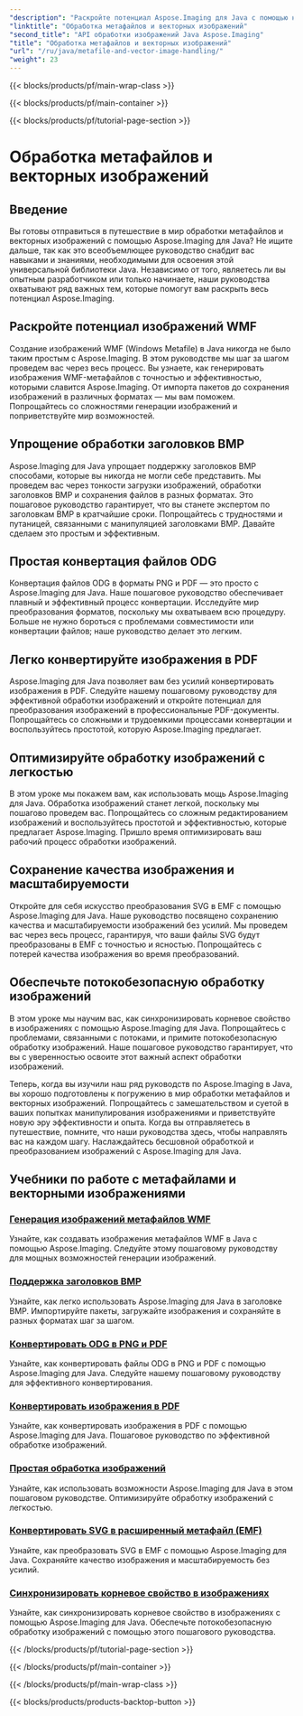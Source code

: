 ```yaml
---
"description": "Раскройте потенциал Aspose.Imaging для Java с помощью наших пошаговых руководств. Создавайте изображения метафайлов WMF, обрабатывайте заголовки BMP и многое другое с легкостью."
"linktitle": "Обработка метафайлов и векторных изображений"
"second_title": "API обработки изображений Java Aspose.Imaging"
"title": "Обработка метафайлов и векторных изображений"
"url": "/ru/java/metafile-and-vector-image-handling/"
"weight": 23
---
```


{{< blocks/products/pf/main-wrap-class >}}

{{< blocks/products/pf/main-container >}}

{{< blocks/products/pf/tutorial-page-section >}}

# Обработка метафайлов и векторных изображений

## Введение

Вы готовы отправиться в путешествие в мир обработки метафайлов и векторных изображений с помощью Aspose.Imaging для Java? Не ищите дальше, так как это всеобъемлющее руководство снабдит вас навыками и знаниями, необходимыми для освоения этой универсальной библиотеки Java. Независимо от того, являетесь ли вы опытным разработчиком или только начинаете, наши руководства охватывают ряд важных тем, которые помогут вам раскрыть весь потенциал Aspose.Imaging.

## Раскройте потенциал изображений WMF

Создание изображений WMF (Windows Metafile) в Java никогда не было таким простым с Aspose.Imaging. В этом руководстве мы шаг за шагом проведем вас через весь процесс. Вы узнаете, как генерировать изображения WMF-метафайлов с точностью и эффективностью, которыми славится Aspose.Imaging. От импорта пакетов до сохранения изображений в различных форматах — мы вам поможем. Попрощайтесь со сложностями генерации изображений и поприветствуйте мир возможностей.

## Упрощение обработки заголовков BMP

Aspose.Imaging для Java упрощает поддержку заголовков BMP способами, которые вы никогда не могли себе представить. Мы проведем вас через тонкости загрузки изображений, обработки заголовков BMP и сохранения файлов в разных форматах. Это пошаговое руководство гарантирует, что вы станете экспертом по заголовкам BMP в кратчайшие сроки. Попрощайтесь с трудностями и путаницей, связанными с манипуляцией заголовками BMP. Давайте сделаем это простым и эффективным.

## Простая конвертация файлов ODG

Конвертация файлов ODG в форматы PNG и PDF — это просто с Aspose.Imaging для Java. Наше пошаговое руководство обеспечивает плавный и эффективный процесс конвертации. Исследуйте мир преобразования форматов, поскольку мы охватываем всю процедуру. Больше не нужно бороться с проблемами совместимости или конвертации файлов; наше руководство делает это легким.

## Легко конвертируйте изображения в PDF

Aspose.Imaging для Java позволяет вам без усилий конвертировать изображения в PDF. Следуйте нашему пошаговому руководству для эффективной обработки изображений и откройте потенциал для преобразования изображений в профессиональные PDF-документы. Попрощайтесь со сложными и трудоемкими процессами конвертации и воспользуйтесь простотой, которую Aspose.Imaging предлагает.

## Оптимизируйте обработку изображений с легкостью

В этом уроке мы покажем вам, как использовать мощь Aspose.Imaging для Java. Обработка изображений станет легкой, поскольку мы пошагово проведем вас. Попрощайтесь со сложным редактированием изображений и воспользуйтесь простотой и эффективностью, которые предлагает Aspose.Imaging. Пришло время оптимизировать ваш рабочий процесс обработки изображений.

## Сохранение качества изображения и масштабируемости

Откройте для себя искусство преобразования SVG в EMF с помощью Aspose.Imaging для Java. Наше руководство посвящено сохранению качества и масштабируемости изображений без усилий. Мы проведем вас через весь процесс, гарантируя, что ваши файлы SVG будут преобразованы в EMF с точностью и ясностью. Попрощайтесь с потерей качества изображения во время преобразований.

## Обеспечьте потокобезопасную обработку изображений

В этом уроке мы научим вас, как синхронизировать корневое свойство в изображениях с помощью Aspose.Imaging для Java. Попрощайтесь с проблемами, связанными с потоками, и примите потокобезопасную обработку изображений. Наше пошаговое руководство гарантирует, что вы с уверенностью освоите этот важный аспект обработки изображений.

Теперь, когда вы изучили наш ряд руководств по Aspose.Imaging в Java, вы хорошо подготовлены к погружению в мир обработки метафайлов и векторных изображений. Попрощайтесь с замешательством и суетой в ваших попытках манипулирования изображениями и приветствуйте новую эру эффективности и опыта. Когда вы отправляетесь в путешествие, помните, что наши руководства здесь, чтобы направлять вас на каждом шагу. Наслаждайтесь бесшовной обработкой и преобразованием изображений с Aspose.Imaging для Java.
## Учебники по работе с метафайлами и векторными изображениями
### [Генерация изображений метафайлов WMF](./generate-wmf-metafile-images/)
Узнайте, как создавать изображения метафайлов WMF в Java с помощью Aspose.Imaging. Следуйте этому пошаговому руководству для мощных возможностей генерации изображений.
### [Поддержка заголовков BMP](./bmp-header-support/)
Узнайте, как легко использовать Aspose.Imaging для Java в заголовке BMP. Импортируйте пакеты, загружайте изображения и сохраняйте в разных форматах шаг за шагом.
### [Конвертировать ODG в PNG и PDF](./odg-file-format-support/)
Узнайте, как конвертировать файлы ODG в PNG и PDF с помощью Aspose.Imaging для Java. Следуйте нашему пошаговому руководству для эффективного конвертирования.
### [Конвертировать изображения в PDF](./pdf-dpi-settings-configuration/)
Узнайте, как конвертировать изображения в PDF с помощью Aspose.Imaging для Java. Пошаговое руководство по эффективной обработке изображений.
### [Простая обработка изображений](./otg-file-format-support/)
Узнайте, как использовать возможности Aspose.Imaging для Java в этом пошаговом руководстве. Оптимизируйте обработку изображений с легкостью.
### [Конвертировать SVG в расширенный метафайл (EMF)](./convert-svg-to-enhanced-metafile/)
Узнайте, как преобразовать SVG в EMF с помощью Aspose.Imaging для Java. Сохраняйте качество изображения и масштабируемость без усилий.
### [Синхронизировать корневое свойство в изображениях](./synchronize-root-property-in-images/)
Узнайте, как синхронизировать корневое свойство в изображениях с помощью Aspose.Imaging для Java. Обеспечьте потокобезопасную обработку изображений с помощью этого пошагового руководства.

{{< /blocks/products/pf/tutorial-page-section >}}

{{< /blocks/products/pf/main-container >}}

{{< /blocks/products/pf/main-wrap-class >}}

{{< blocks/products/products-backtop-button >}}